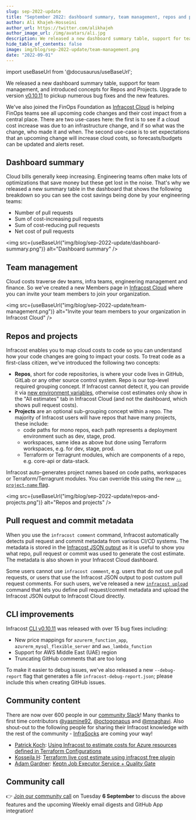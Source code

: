 ```yaml
---
slug: sep-2022-update
title: "September 2022: dashboard summary, team management, repos and projects!"
author: Ali Khajeh-Hosseini
author_url: https://twitter.com/alikhajeh
author_image_url: /img/avatars/ali.jpg
description: We released a new dashboard summary table, support for team management, and introduced new concepts for Repos and Projects. We've also joined the FinOps Foundation!
hide_table_of_contents: false
image: img/blog/sep-2022-update/team-management.png
date: "2022-09-01"
---
```


import useBaseUrl from '@docusaurus/useBaseUrl';

We released a new dashboard summary table, support for team management, and introduced concepts for Repos and Projects. Upgrade to version [v0.10.11](/docs/#1-install-infracost) to pickup numerous bug fixes and the new features.

<!--truncate-->

We've also joined the FinOps Foundation as [Infracost Cloud](https://dashboard.infracost.io/) is helping FinOps teams see all upcoming code changes and their cost impact from a central place. There are two use-cases here: the first is to see if a cloud cost increase was due to an infrastructure change, and if so what was the change, who made it and when. The second use-case is to set expectations that an upcoming change will increase cloud costs, so forecasts/budgets can be updated and alerts reset.


## Dashboard summary

Cloud bills generally keep increasing. Engineering teams often make lots of optimizations that save money but these get lost in the noise. That's why we released a new summary table in the dashboard that shows the following breakdown so you can see the cost savings being done by your engineering teams:
- Number of pull requests
- Sum of cost-increasing pull requests
- Sum of cost-reducing pull requests
- Net cost of pull requests

<img src={useBaseUrl("img/blog/sep-2022-update/dashboard-summary.png")} alt="Dashboard summary" />

## Team management

Cloud costs traverse dev teams, infra teams, engineering management and finance. So we've created a new Members page in [Infracost Cloud](https://dashboard.infracost.io) where you can invite your team members to join your organization.

<img src={useBaseUrl("img/blog/sep-2022-update/team-management.png")} alt="Invite your team members to your organization in Infracost Cloud" />

## Repos and projects

Infracost enables you to map cloud costs to code so you can understand how your code changes are going to impact your costs. To treat code as a first-class citizen, we've introduced the following two concepts:
- **Repos**, short for code repositories, is where your code lives in GitHub, GitLab or any other source control system. Repo is our top-level required grouping concept. If Infracost cannot detect it, you can provide it via [new environment variables](/docs/features/environment_variables/#environment-variables-to-override-metadata), otherwise cost estimates only show in the "All estimates" tab in Infracost Cloud (and not the dashboard, which shows pull request costs).
- **Projects** are an optional sub-grouping concept within a repo. The majority of Infracost users will have repos that have many projects, these include:
  - code paths for mono repos, each path represents a deployment environment such as dev, stage, prod.
  - workspaces, same idea as above but done using Terraform workspaces, e.g. for dev, stage, prod.
  - Terraform or Terragrunt modules, which are components of a repo, e.g. core-api or data-stack.

Infracost auto-generates project names based on code paths, workspaces or Terraform/Terragrunt modules. You can override this using the new [`--project-name` flag](/docs/infracost_cloud/key_concepts/#override-project-names).

<img src={useBaseUrl("img/blog/sep-2022-update/repos-and-projects.png")} alt="Repos and projects" />

## Pull request and commit metadata

When you use the `infracost comment` command, Infracost automatically detects pull request and commit metadata from various CI/CD systems. The metadata is stored in the [Infracost JSON output](/docs/features/cli_commands/#examples) as it is useful to show you what repo, pull request or commit was used to generate the cost estimate. The metadata is also shown in your Infracost Cloud dashboard.

Some users cannot use `infracost comment`, e.g. users that do not use pull requests, or users that use the Infracost JSON output to post custom pull request comments. For such users, we've released a new [`infracost upload`](/docs/features/cli_commands/#upload-runs) command that lets you define pull request/commit metadata and upload the Infracost JSON output to Infracost Cloud directly.

## CLI improvements

Infracost [CLI v0.10.11](/docs/#1-install-infracost) was released with over 15 bug fixes including:
- New price mappings for `azurerm_function_app`, `azurerm_mysql_flexible_server` and `aws_lambda_function`
- Support for AWS Middle East (UAE) region
- Truncating GitHub comments that are too long

To make it easier to debug issues, we've also released a new `--debug-report` flag that generates a file `infracost-debug-report.json`; please include this when creating GitHub issues.

## Community content

There are now over 600 people in our [community Slack](https://infracost.io/community-chat)! Many thanks to first time contributors [@yasmine92](https://github.com/Yasmine92), [@octogonapus](https://github.com/Octogonapus) and [@mnaghavi](https://github.com/mnaghavi). Also shout-out to the following people for sharing their Infracost knowledge with the rest of the community - [InfraSocks](https://twitter.com/AliKhajeh/status/1510310791508946945) are coming your way!
- [Patrick Koch](https://www.linkedin.com/in/patkoch87/): [Using Infracost to estimate costs for Azure resources defined in Terraform Configurations](https://www.patrickkoch.dev/posts/post_21/)
- [Kosseila H](https://www.linkedin.com/in/kousshd/): [Terraform live cost estimate using infracost free plugin](http://www.brokedba.com/2022/08/terraform-live-cost-estimate-using.html)
- [Adam Gardner](https://www.linkedin.com/in/agardner1/): [Keptn Job Executor Service + Quality Gate](https://youtu.be/L8AWjCAHv-4)

## Community call

👉 [Join our community call](https://github.com/infracost/infracost/issues/1957) on Tuesday **6 September** to discuss the above features and the upcoming Weekly email digests and GitHub App integration!
